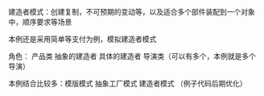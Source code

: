 
建造者模式：创建复制，不可预期的变动等，以及适合多个部件装配到一个对象中，顺序要求等场景

本例还是采用简单等支付为例，模拟建造者模式

角色：
产品类
抽象的建造者
具体的建造者
导演类（可以有多个，本例就是多个导演）

本例结合比较多：模版模式 抽象工厂模式 建造者模式 （例子代码后期优化）
